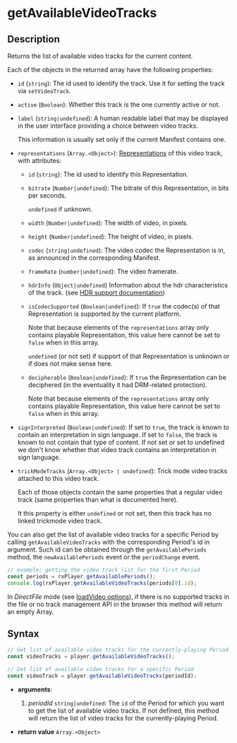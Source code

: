 # getAvailableVideoTracks

## Description

Returns the list of available video tracks for the current content.

Each of the objects in the returned array have the following properties:

- `id` (`string`): The id used to identify the track. Use it for setting the track via
  `setVideoTrack`.

- `active` (`Boolean`): Whether this track is the one currently active or not.

- `label` (`string|undefined`): A human readable label that may be displayed in the user
  interface providing a choice between video tracks.

  This information is usually set only if the current Manifest contains one.

- `representations` (`Array.<Object>`):
  [Representations](../../Getting_Started/Glossary.md#representation) of this video track,
  with attributes:

  - `id` (`string`): The id used to identify this Representation.

  - `bitrate` (`Number|undefined`): The bitrate of this Representation, in bits per
    seconds.

    `undefined` if unknown.

  - `width` (`Number|undefined`): The width of video, in pixels.

  - `height` (`Number|undefined`): The height of video, in pixels.

  - `codec` (`string|undefined`): The video codec the Representation is in, as announced
    in the corresponding Manifest.

  - `frameRate` (`number|undefined`): The video framerate.

  - `hdrInfo` (`Object|undefined`) Information about the hdr characteristics of the track.
    (see [HDR support documentation](../Miscellaneous/hdr.md#hdrinfo))

  - `isCodecSupported` (`Boolean|undefined`): If `true` the codec(s) of that
    Representation is supported by the current platform.

    Note that because elements of the `representations` array only contains playable
    Representation, this value here cannot be set to `false` when in this array.

    `undefined` (or not set) if support of that Representation is unknown or if does not
    make sense here.

  - `decipherable` (`Boolean|undefined`): If `true` the Representation can be deciphered
    (in the eventuality it had DRM-related protection).

    Note that because elements of the `representations` array only contains playable
    Representation, this value here cannot be set to `false` when in this array.

- `signInterpreted` (`Boolean|undefined`): If set to `true`, the track is known to contain
  an interpretation in sign language. If set to `false`, the track is known to not contain
  that type of content. If not set or set to undefined we don't know whether that video
  track contains an interpretation in sign language.

- `trickModeTracks` (`Array.<Object> | undefined`): Trick mode video tracks attached to
  this video track.

  Each of those objects contain the same properties that a regular video track (same
  properties than what is documented here).

  It this property is either `undefined` or not set, then this track has no linked
  trickmode video track.

You can also get the list of available video tracks for a specific Period by calling
`getAvailableVideoTracks` with the corresponding Period's id in argument. Such id can be
obtained through the `getAvailablePeriods` method, the `newAvailablePeriods` event or the
`periodChange` event.

```js
// example: getting the video track list for the first Period
const periods = rxPlayer.getAvailablePeriods();
console.log(rxPlayer.getAvailableVideoTracks(periods[0].id);
```

<div class="warning">
In <i>DirectFile</i> mode (see <a
href="../Loading_a_Content.md#transport">loadVideo options</a>), if there is no
supported tracks in the file or no track management API in the browser this
method will return an empty Array.
</div>

## Syntax

```js
// Get list of available video tracks for the currently-playing Period
const videoTracks = player.getAvailableVideoTracks();

// Get list of available video tracks for a specific Period
const videoTrack = player.getAvailableVideoTracks(periodId);
```

- **arguments**:

  1.  _periodId_ `string|undefined`: The `id` of the Period for which you want to get the
      list of available video tracks. If not defined, this method will return the list of
      video tracks for the currently-playing Period.

- **return value** `Array.<Object>`

